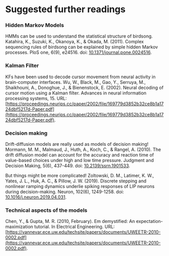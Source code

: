 # Suggested further readings

### Hidden Markov Models

HMMs can be used to understand the statistical structure of birdsong. Katahira, K., Suzuki, K., Okanoya, K., & Okada, M. (2011). Complex sequencing rules of birdsong can be explained by simple hidden Markov processes. PloS one, 6(9), e24516. doi: [10.1371/journal.pone.0024516](https://doi.org/10.1371/journal.pone.0024516).

### Kalman Filter

KFs have been used to decode cursor movement from neural activity in brain-computer interfaces. Wu, W., Black, M., Gao, Y., Serruya, M., Shaikhouni, A., Donoghue, J., & Bienenstock, E. (2002). Neural decoding of cursor motion using a Kalman filter. Advances in neural information processing systems, 15. URL: [https://proceedings.neurips.cc/paper/2002/file/169779d3852b32ce8b1a1724dbf5217d-Paper.pdf](https://proceedings.neurips.cc/paper/2002/file/169779d3852b32ce8b1a1724dbf5217d-Paper.pdf).

### Decision making

Drift-diffusion models are really used as models of decision making! Mormann, M. M., Malmaud, J., Huth, A., Koch, C., & Rangel, A. (2010). The drift diffusion model can account for the accuracy and reaction time of value-based choices under high and low time pressure. Judgment and Decision Making, 5(6), 437-449. doi: [10.2139/ssrn.1901533](https://doi.org/10.2139/ssrn.1901533).

But things might be more complicated! Zoltowski, D. M., Latimer, K. W., Yates, J. L., Huk, A. C., & Pillow, J. W. (2019). Discrete stepping and nonlinear ramping dynamics underlie spiking responses of LIP neurons during decision-making. Neuron, 102(6), 1249-1258. doi: [10.1016/j.neuron.2019.04.031](https://doi.org/10.1016/j.neuron.2019.04.031).

### Technical aspects of the models

Chen, Y., & Gupta, M. R. (2010, February). Em demystified: An expectation-maximization tutorial. In Electrical Engineering. URL: [https://vannevar.ece.uw.edu/techsite/papers/documents/UWEETR-2010-0002.pdf](https://vannevar.ece.uw.edu/techsite/papers/documents/UWEETR-2010-0002.pdf).
